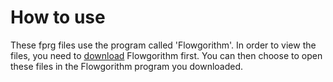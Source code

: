 # How to use
These fprg files use the program called 'Flowgorithm'. In order to view the files, you need to [download](http://www.flowgorithm.org/download/) Flowgorithm first. You can then choose to open these files in the Flowgorithm program you downloaded.